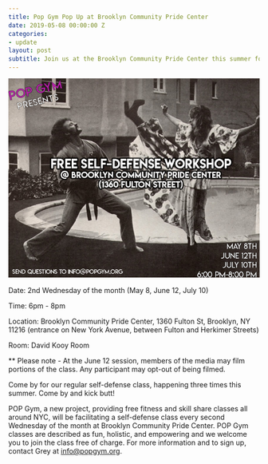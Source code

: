 ```yaml
---
title: Pop Gym Pop Up at Brooklyn Community Pride Center
date: 2019-05-08 00:00:00 Z
categories:
- update
layout: post
subtitle: Join us at the Brooklyn Community Pride Center this summer for 3 self-defense workshops!
---
```


![Pop Gym at Bluestockings](/assets/lgbtqcenterflyer.jpg)

Date: 2nd Wednesday of the month (May 8, June 12, July 10)

Time: 6pm - 8pm

Location: Brooklyn Community Pride Center, 1360 Fulton St, Brooklyn, NY 11216 (entrance on New York Avenue, between Fulton and Herkimer Streets)

Room: David Kooy Room

** Please note - At the June 12 session, members of the media may film portions of the class. Any participant may opt-out of being filmed. 

Come by for our regular self-defense class, happening three times this summer. Come by and kick butt!

POP Gym,  a new project, providing free fitness and skill share classes all around NYC, will be facilitating a self-defense class every second Wednesday of the month at Brooklyn Community Pride Center. POP Gym classes are described as fun, holistic, and empowering and we welcome you to join the class free of charge. For more information and to sign up, contact Grey at info@popgym.org.
